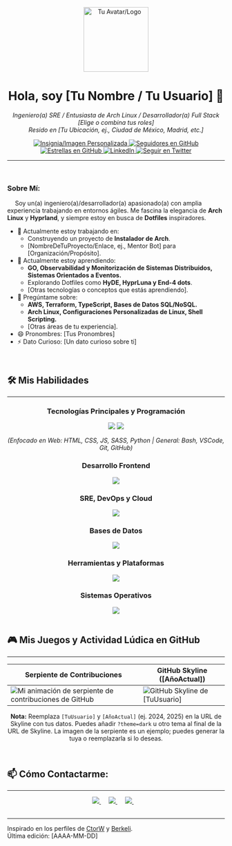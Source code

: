 <div align="center">
  <img width="150" src="https://github.com/user-attachments/assets/fae54e71-c962-4868-ad16-f727a0593d00" alt="Tu Avatar/Logo" />
  <h1>Hola, soy [Tu Nombre / Tu Usuario] 👋</h1>
</div>

<div align="center">
  <p>
    <em>Ingeniero(a) SRE / Entusiasta de Arch Linux / Desarrollador(a) Full Stack [Elige o combina tus roles]</em>
    <br />
    <em>Resido en [Tu Ubicación, ej., Ciudad de México, Madrid, etc.]</em>
  </p>

  <a href="https://github.com/[TuUsuario]"> <img src="" alt="Insignia/Imagen Personalizada" /> </a>
  <a href="https://github.com/[TuUsuario]"> <img src="https://img.shields.io/github/followers/[TuUsuario]?label=Seguir&style=social" alt="Seguidores en GitHub"/>
  </a>
  <a href="https://github.com/[TuUsuario]?tab=repositories"> <img src="https://img.shields.io/github/stars/[TuUsuario]?style=social" alt="Estrellas en GitHub"/>
  </a>
  <a href=""> <img src="https://img.shields.io/badge/-LinkedIn-blue?style=flat-square&logo=Linkedin&logoColor=white" alt="LinkedIn"/>
  </a>
  <a href=""> <img src="https://img.shields.io/twitter/follow/[TuUsuarioDeTwitter]?style=social" alt="Seguir en Twitter"/> </a>
</div>

---
&emsp;
<h3 align="left">Sobre Mí:</h3>

&emsp;
Soy un(a) ingeniero(a)/desarrollador(a) apasionado(a) con amplia experiencia trabajando en entornos ágiles. Me fascina la elegancia de **Arch Linux** y **Hyprland**, y siempre estoy en busca de **Dotfiles** inspiradores.

- 🔭 Actualmente estoy trabajando en:
    - Construyendo un proyecto de **Instalador de Arch**.
    - [NombreDeTuProyecto/Enlace, ej., Mentor Bot] para [Organización/Propósito].
- 🌱 Actualmente estoy aprendiendo:
    - **GO, Observabilidad y Monitorización de Sistemas Distribuidos, Sistemas Orientados a Eventos.**
    - Explorando Dotfiles como **HyDE, HyprLuna y End-4 dots**.
    - [Otras tecnologías o conceptos que estás aprendiendo].
- 💬 Pregúntame sobre:
    - **AWS, Terraform, TypeScript, Bases de Datos SQL/NoSQL.**
    - **Arch Linux, Configuraciones Personalizadas de Linux, Shell Scripting.**
    - [Otras áreas de tu experiencia].
- 😄 Pronombres: [Tus Pronombres]
- ⚡ Dato Curioso: [Un dato curioso sobre ti]

&emsp;

## 🛠️ Mis Habilidades
---

<div align="center">
  <h3>Tecnologías Principales y Programación</h3>
  <img src="https://skillicons.dev/icons?i=bash,py,js,ts,go,html,css,sass"/>
  <img src="https://skillicons.dev/icons?i=graphql,hcl" />
  <p><em>(Enfocado en Web: HTML, CSS, JS, SASS, Python | General: Bash, VSCode, Git, GitHub)</em></p>
</div>

<div align="center">
  <h3>Desarrollo Frontend</h3>
  <img src="https://skillicons.dev/icons?i=react,redux,nextjs,materialui,scss,css,html"/>
  </div>

<div align="center">
  <h3>SRE, DevOps y Cloud</h3>
  <img src="https://skillicons.dev/icons?i=aws,azure,docker,kubernetes,terraform,prometheus,grafana,nginx"/>
</div>

<div align="center">
  <h3>Bases de Datos</h3>
  <img src="https://skillicons.dev/icons?i=mongodb,postgres,mysql,redis,sqlite"/>
</div>

<div align="center">
  <h3>Herramientas y Plataformas</h3>
  <img src="https://skillicons.dev/icons?i=git,github,gitlab,vscode,vscodium,sublime,postman,jest"/>
</div>

<div align="center">
  <h3>Sistemas Operativos</h3>
  <img src="https://skillicons.dev/icons?i=windows,arch,linux,mint,ubuntu"/>
</div>

<br>

## 🎮 Mis Juegos y Actividad Lúdica en GitHub
---

<div align="center">

| Serpiente de Contribuciones                                                                                               | GitHub Skyline ([AñoActual])                                                                                                |
| ------------------------------------------------------------------------------------------------------------------------- | ---------------------------------------------------------------------------------------------------------------------------- |
| ![Mi animación de serpiente de contribuciones de GitHub](https://github.com/user-attachments/assets/767354e9-fe1e-4009-b421-2f49388bfda5) | ![GitHub Skyline de [TuUsuario]](https://skyline.github.com/[TuUsuario]/[AñoActual].png?theme=dark) |

**Nota:** Reemplaza `[TuUsuario]` y `[AñoActual]` (ej. 2024, 2025) en la URL de Skyline con tus datos. Puedes añadir `?theme=dark` u otro tema al final de la URL de Skyline.
La imagen de la serpiente es un ejemplo; puedes generar la tuya o reemplazarla si lo deseas.
</div>

<br>

## 📫 Cómo Contactarme:
---
<div align="center">
  <a href="mailto:"> <img src="https://skillicons.dev/icons?i=gmail"/> </a> &emsp;
  <a href=""> <img src="https://skillicons.dev/icons?i=instagram"/> </a> &emsp;
  <a href=""> <img src="https://skillicons.dev/icons?i=discord"/> </a> &emsp;
  </div>
<br>

---
Inspirado en los perfiles de [CtorW](https://github.com/CtorW) y [Berkeli](https://github.com/Berkeli).
<br>
Última edición: [AAAA-MM-DD]
